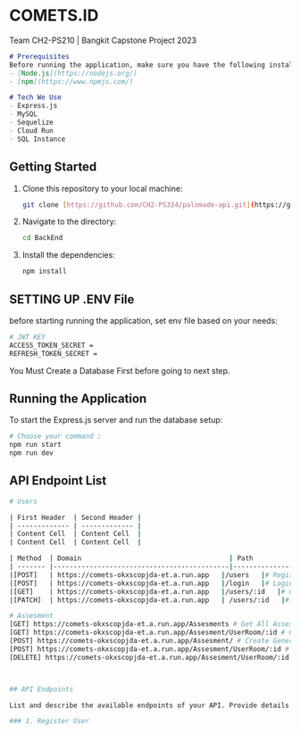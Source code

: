# COMETS.ID
Team CH2-PS210 | Bangkit Capstone Project 2023

```markdown
# Prerequisites
Before running the application, make sure you have the following installed on your machine:
- [Node.js](https://nodejs.org/)
- [npm](https://www.npmjs.com/)

# Tech We Use
- Express.js
- MySQL
- Sequelize
- Cloud Run
- SQL Instance
```

## Getting Started

1. Clone this repository to your local machine:

   ```bash
   git clone [https://github.com/CH2-PS324/palomade-api.git](https://github.com/COMETS-ID/BackEnd.git)
   ```

2. Navigate to the directory:

   ```bash
   cd BackEnd
   ```

3. Install the dependencies:

   ```bash
   npm install
   ```

## SETTING UP .ENV File

before starting running the application, set env file based on your needs:

```bash
# JWT KEY
ACCESS_TOKEN_SECRET =
REFRESH_TOKEN_SECRET =
```

You Must Create a Database First before going to next step.

## Running the Application

To start the Express.js server and run the database setup:

```bash
# Choose your command : 
npm run start
npm run dev
```

## API Endpoint List

```bash
# Users

| First Header  | Second Header |
| ------------- | ------------- |
| Content Cell  | Content Cell  |
| Content Cell  | Content Cell  |

| Method  | Domain                                     | Path            | Descripton                 |
| ------- |--------------------------------------------|-----------------|----------------------------|
|[POST]   | https://comets-okxscopjda-et.a.run.app   |/users   |# Register User             |
|[POST]   | https://comets-okxscopjda-et.a.run.app   |/login   |# Login User                |
|[GET]    | https://comets-okxscopjda-et.a.run.app   |/users/:id   |# Get User Detail           |
|[PATCH]  | https://comets-okxscopjda-et.a.run.app   | /users/:id   |# Update User Detail        |

# Assesment
[GET] https://comets-okxscopjda-et.a.run.app/Assesments # Get All Assesment User
[GET] https://comets-okxscopjda-et.a.run.app/Assesment/UserRoom/:id # Get All Assesment from UserRoom
[POST] https://comets-okxscopjda-et.a.run.app/Assesment/ # Create General Assesment User
[POST] https://comets-okxscopjda-et.a.run.app/Assesment/UserRoom/:id # Create Assesment By UserRoom
[DELETE] https://comets-okxscopjda-et.a.run.app/Assesment/UserRoom/:id # Create Assesment By UserRoom



## API Endpoints

List and describe the available endpoints of your API. Provide details such as the HTTP methods supported, expected parameters, and example responses. Organize this section logically based on the different functionalities your API offers.

### 1. Register User

  ```
  

  ```
  
